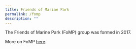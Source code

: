 ```yaml
---
title: Friends of Marine Park
permalink: /fomp
description: ""
---
```

The Friends of Marine Park (FoMP) group was formed in 2017.

More on FoMP [here](https://www.facebook.com/groups/sistersislandsmarinepark/).